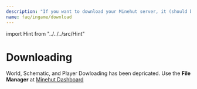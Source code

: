 ```yaml
---
description: "If you want to download your Minehut server, it (should be) simple and easy."
name: faq/ingame/download
---
```


import Hint from "../../../src/Hint"

# Downloading

World, Schematic, and Player Dowloading has been depricated. Use the **File Manager** at [Minehut Dashboard](https://minehut.com)
